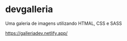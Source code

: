 # devgalleria
Uma galeria de imagens utilizando HTMAL, CSS e SASS

https://galleriadev.netlify.app/
